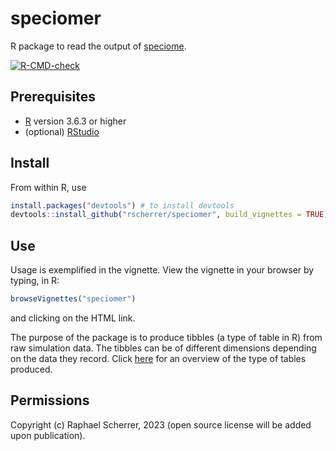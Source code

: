 # speciomer

R package to read the output of [speciome](https://github.com/rscherrer/speciome).

<!-- badges: start -->
[![R-CMD-check](https://github.com/rscherrer/speciomer/workflows/R-CMD-check/badge.svg)](https://github.com/rscherrer/speciomer/actions)
<!-- badges: end -->

## Prerequisites

* [R](https://rstudio-education.github.io/hopr/starting.html) version 3.6.3 or higher
* (optional) [RStudio](https://rstudio-education.github.io/hopr/starting.html)

## Install

From within R, use

```r
install.packages("devtools") # to install devtools
devtools::install_github("rscherrer/speciomer", build_vignettes = TRUE) # install and build the vignette
```

## Use

Usage is exemplified in the vignette. View the vignette in your browser by typing, in R:

```r
browseVignettes("speciomer")
```

and clicking on the HTML link.

The purpose of the package is to produce tibbles (a type of table in R) from raw simulation data. The tibbles can be of different dimensions depending on the data they record. Click [here](docs/FIGURE.md) for an overview of the type of tables produced.

## Permissions

Copyright (c) Raphael Scherrer, 2023 (open source license will be added upon publication).